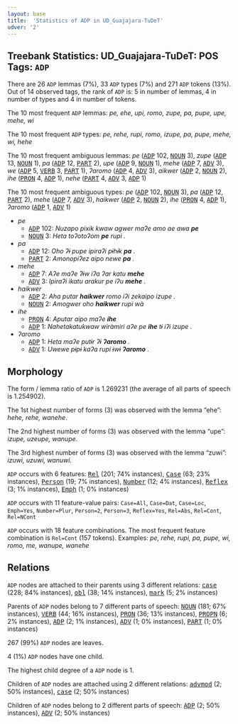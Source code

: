 ```yaml
---
layout: base
title:  'Statistics of ADP in UD_Guajajara-TuDeT'
udver: '2'
---
```


## Treebank Statistics: UD_Guajajara-TuDeT: POS Tags: `ADP`

There are 26 `ADP` lemmas (7%), 33 `ADP` types (7%) and 271 `ADP` tokens (13%).
Out of 14 observed tags, the rank of `ADP` is: 5 in number of lemmas, 4 in number of types and 4 in number of tokens.

The 10 most frequent `ADP` lemmas: <em>pe, ehe, upi, romo, zupe, pa, pupe, upe, mehe, wi</em>

The 10 most frequent `ADP` types:  <em>pe, rehe, rupi, romo, izupe, pa, pupe, mehe, wi, hehe</em>

The 10 most frequent ambiguous lemmas: <em>pe</em> (<tt><a href="gub_tudet-pos-ADP.html">ADP</a></tt> 102, <tt><a href="gub_tudet-pos-NOUN.html">NOUN</a></tt> 3), <em>zupe</em> (<tt><a href="gub_tudet-pos-ADP.html">ADP</a></tt> 13, <tt><a href="gub_tudet-pos-NOUN.html">NOUN</a></tt> 1), <em>pa</em> (<tt><a href="gub_tudet-pos-ADP.html">ADP</a></tt> 12, <tt><a href="gub_tudet-pos-PART.html">PART</a></tt> 2), <em>upe</em> (<tt><a href="gub_tudet-pos-ADP.html">ADP</a></tt> 9, <tt><a href="gub_tudet-pos-NOUN.html">NOUN</a></tt> 1), <em>mehe</em> (<tt><a href="gub_tudet-pos-ADP.html">ADP</a></tt> 7, <tt><a href="gub_tudet-pos-ADV.html">ADV</a></tt> 3), <em>we</em> (<tt><a href="gub_tudet-pos-ADP.html">ADP</a></tt> 5, <tt><a href="gub_tudet-pos-VERB.html">VERB</a></tt> 3, <tt><a href="gub_tudet-pos-PART.html">PART</a></tt> 1), <em>ʔaromo</em> (<tt><a href="gub_tudet-pos-ADP.html">ADP</a></tt> 4, <tt><a href="gub_tudet-pos-ADV.html">ADV</a></tt> 3), <em>aikwer</em> (<tt><a href="gub_tudet-pos-ADP.html">ADP</a></tt> 2, <tt><a href="gub_tudet-pos-NOUN.html">NOUN</a></tt> 2), <em>ihe</em> (<tt><a href="gub_tudet-pos-PRON.html">PRON</a></tt> 4, <tt><a href="gub_tudet-pos-ADP.html">ADP</a></tt> 1), <em>nehe</em> (<tt><a href="gub_tudet-pos-PART.html">PART</a></tt> 4, <tt><a href="gub_tudet-pos-ADV.html">ADV</a></tt> 3, <tt><a href="gub_tudet-pos-ADP.html">ADP</a></tt> 1)

The 10 most frequent ambiguous types:  <em>pe</em> (<tt><a href="gub_tudet-pos-ADP.html">ADP</a></tt> 102, <tt><a href="gub_tudet-pos-NOUN.html">NOUN</a></tt> 3), <em>pa</em> (<tt><a href="gub_tudet-pos-ADP.html">ADP</a></tt> 12, <tt><a href="gub_tudet-pos-PART.html">PART</a></tt> 2), <em>mehe</em> (<tt><a href="gub_tudet-pos-ADP.html">ADP</a></tt> 7, <tt><a href="gub_tudet-pos-ADV.html">ADV</a></tt> 3), <em>haikwer</em> (<tt><a href="gub_tudet-pos-ADP.html">ADP</a></tt> 2, <tt><a href="gub_tudet-pos-NOUN.html">NOUN</a></tt> 2), <em>ihe</em> (<tt><a href="gub_tudet-pos-PRON.html">PRON</a></tt> 4, <tt><a href="gub_tudet-pos-ADP.html">ADP</a></tt> 1), <em>ʔaromo</em> (<tt><a href="gub_tudet-pos-ADP.html">ADP</a></tt> 1, <tt><a href="gub_tudet-pos-ADV.html">ADV</a></tt> 1)


* <em>pe</em>
  * <tt><a href="gub_tudet-pos-ADP.html">ADP</a></tt> 102: <em>Nuzapo pixik kwaw agwer maʔe amo ae awa <b>pe</b></em>
  * <tt><a href="gub_tudet-pos-NOUN.html">NOUN</a></tt> 3: <em>Heta toʔotoʔom <b>pe</b> rupi .</em>
* <em>pa</em>
  * <tt><a href="gub_tudet-pos-ADP.html">ADP</a></tt> 12: <em>Oho ʔɨ pupe ipiraʔi pɨhɨk <b>pa</b> .</em>
  * <tt><a href="gub_tudet-pos-PART.html">PART</a></tt> 2: <em>Amonopiʔez aipo newe <b>pa</b> .</em>
* <em>mehe</em>
  * <tt><a href="gub_tudet-pos-ADP.html">ADP</a></tt> 7: <em>Aʔe maʔe ʔɨw iʔa ʔar katu <b>mehe</b></em>
  * <tt><a href="gub_tudet-pos-ADV.html">ADV</a></tt> 3: <em>Ipiraʔi ikatu arakur pe iʔu <b>mehe</b> .</em>
* <em>haikwer</em>
  * <tt><a href="gub_tudet-pos-ADP.html">ADP</a></tt> 2: <em>Aha putar <b>haikwer</b> romo iʔi zekaipo izupe .</em>
  * <tt><a href="gub_tudet-pos-NOUN.html">NOUN</a></tt> 2: <em>Amogwer oho <b>haikwer</b> rupi wà</em>
* <em>ihe</em>
  * <tt><a href="gub_tudet-pos-PRON.html">PRON</a></tt> 4: <em>Aputar aipo maʔe <b>ihe</b></em>
  * <tt><a href="gub_tudet-pos-ADP.html">ADP</a></tt> 1: <em>Nahetakatukwaw wiràmiri aʔe pe <b>ihe</b> tɨ iʔi izupe .</em>
* <em>ʔaromo</em>
  * <tt><a href="gub_tudet-pos-ADP.html">ADP</a></tt> 1: <em>Heta maʔe putɨr ʔɨ <b>ʔaromo</b> .</em>
  * <tt><a href="gub_tudet-pos-ADV.html">ADV</a></tt> 1: <em>Uwewe pɨpɨ kaʔa rupi ɨwɨ <b>ʔaromo</b> .</em>

## Morphology

The form / lemma ratio of `ADP` is 1.269231 (the average of all parts of speech is 1.254902).

The 1st highest number of forms (3) was observed with the lemma “ehe”: <em>hehe, rehe, wanehe</em>.

The 2nd highest number of forms (3) was observed with the lemma “upe”: <em>izupe, uzeupe, wanupe</em>.

The 3rd highest number of forms (3) was observed with the lemma “zuwi”: <em>izuwi, uzuwi, wanuwi</em>.

`ADP` occurs with 6 features: <tt><a href="gub_tudet-feat-Rel.html">Rel</a></tt> (201; 74% instances), <tt><a href="gub_tudet-feat-Case.html">Case</a></tt> (63; 23% instances), <tt><a href="gub_tudet-feat-Person.html">Person</a></tt> (19; 7% instances), <tt><a href="gub_tudet-feat-Number.html">Number</a></tt> (12; 4% instances), <tt><a href="gub_tudet-feat-Reflex.html">Reflex</a></tt> (3; 1% instances), <tt><a href="gub_tudet-feat-Emph.html">Emph</a></tt> (1; 0% instances)

`ADP` occurs with 11 feature-value pairs: `Case=All`, `Case=Dat`, `Case=Loc`, `Emph=Yes`, `Number=Plur`, `Person=2`, `Person=3`, `Reflex=Yes`, `Rel=Abs`, `Rel=Cont`, `Rel=NCont`

`ADP` occurs with 18 feature combinations.
The most frequent feature combination is `Rel=Cont` (157 tokens).
Examples: <em>pe, rehe, rupi, pa, pupe, wi, romo, me, wanupe, wanehe</em>


## Relations

`ADP` nodes are attached to their parents using 3 different relations: <tt><a href="gub_tudet-dep-case.html">case</a></tt> (228; 84% instances), <tt><a href="gub_tudet-dep-obl.html">obl</a></tt> (38; 14% instances), <tt><a href="gub_tudet-dep-mark.html">mark</a></tt> (5; 2% instances)

Parents of `ADP` nodes belong to 7 different parts of speech: <tt><a href="gub_tudet-pos-NOUN.html">NOUN</a></tt> (181; 67% instances), <tt><a href="gub_tudet-pos-VERB.html">VERB</a></tt> (44; 16% instances), <tt><a href="gub_tudet-pos-PRON.html">PRON</a></tt> (36; 13% instances), <tt><a href="gub_tudet-pos-PROPN.html">PROPN</a></tt> (6; 2% instances), <tt><a href="gub_tudet-pos-ADP.html">ADP</a></tt> (2; 1% instances), <tt><a href="gub_tudet-pos-ADV.html">ADV</a></tt> (1; 0% instances), <tt><a href="gub_tudet-pos-PART.html">PART</a></tt> (1; 0% instances)

267 (99%) `ADP` nodes are leaves.

4 (1%) `ADP` nodes have one child.

The highest child degree of a `ADP` node is 1.

Children of `ADP` nodes are attached using 2 different relations: <tt><a href="gub_tudet-dep-advmod.html">advmod</a></tt> (2; 50% instances), <tt><a href="gub_tudet-dep-case.html">case</a></tt> (2; 50% instances)

Children of `ADP` nodes belong to 2 different parts of speech: <tt><a href="gub_tudet-pos-ADP.html">ADP</a></tt> (2; 50% instances), <tt><a href="gub_tudet-pos-ADV.html">ADV</a></tt> (2; 50% instances)

